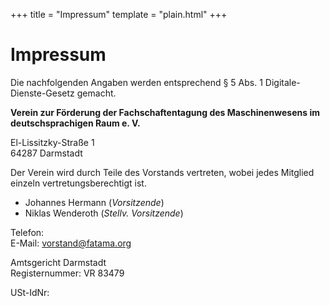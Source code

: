 +++
title = "Impressum"
template = "plain.html"
+++

# Impressum

Die nachfolgenden Angaben werden entsprechend § 5 Abs. 1 Digitale-Dienste-Gesetz
gemacht.

**Verein zur Förderung der Fachschaftentagung des Maschinenwesens im
deutschsprachigen Raum e. V.**

El-Lissitzky-Straße 1<br />
64287 Darmstadt

Der Verein wird durch Teile des Vorstands vertreten, wobei jedes Mitglied einzeln
vertretungsberechtigt ist.

- Johannes Hermann (_Vorsitzende_)
- Niklas Wenderoth (_Stellv. Vorsitzende_)

Telefon: <br />
E-Mail: [vorstand@fatama.org](mailto:vorstand@fatama.org)

Amtsgericht Darmstadt<br />
Registernummer: VR 83479

USt-IdNr:
